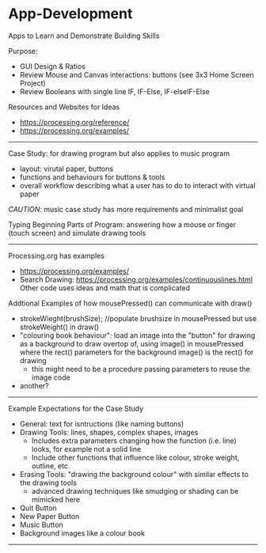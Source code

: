 # App-Development
Apps to Learn and Demonstrate Building Skills

Purpose:
- GUI Design & Ratios
- Review Mouse and Canvas interactions: buttons (see 3x3 Home Screen Project)
- Review Booleans with single line IF, IF-Else, IF-elseIF-Else

Resources and Websites for Ideas
- https://processing.org/reference/
- https://processing.org/examples/

---

Case Study: for drawing program but also applies to music program
- layout: virutal paper, buttons
- functions and behaviours for buttons & tools
- overall workflow describing what a user has to do to interact with virtual paper

*CAUTION*: music case study has more requirements and minimalist goal

Typing Beginning Parts of Program: answering how a mouse or finger (touch screen) and simulate drawing tools

---

Processing.org has examples
- https://processing.org/examples/
- Search Drawing: https://processing.org/examples/continuouslines.html
  Other code uses ideas and math that is complicated

Addtional Examples of how mousePressed() can communicate with draw()
- strokeWieght(brushSize); //populate brushsize in mousePressed but use strokeWeight() in draw()
- "colouring book behaviour": load an image into the "button" for drawing as a background to draw overtop of, using image() in mousePressed where the rect() parameters for the background image() is the rect() for drawing
  - this might need to be a procedure passing parameters to reuse the image code
- another?

---

Example Expectations for the Case Study
- General: text for isntructions (like naming buttons)
- Drawing Tools: lines, shapes, complex shapes, images
  - Includes extra parameters changing how the function (i.e. line) looks, for example not a solid line
  - Include  other functions that influence like colour, stroke weight, outline, etc.
- Erasing Tools: "drawing the background colour" with similar effects to the drawing tools
  - advanced drawing techniques like smudging or shading can be mimicked here
- Quit Button
- New Paper Button
- Music Button
- Background images like a colour book

---
